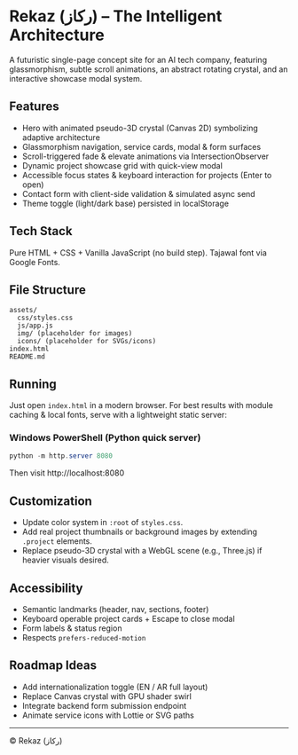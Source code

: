 # Rekaz (ركاز) – The Intelligent Architecture

A futuristic single-page concept site for an AI tech company, featuring glassmorphism, subtle scroll animations, an abstract rotating crystal, and an interactive showcase modal system.

## Features
- Hero with animated pseudo-3D crystal (Canvas 2D) symbolizing adaptive architecture
- Glassmorphism navigation, service cards, modal & form surfaces
- Scroll-triggered fade & elevate animations via IntersectionObserver
- Dynamic project showcase grid with quick-view modal
- Accessible focus states & keyboard interaction for projects (Enter to open)
- Contact form with client-side validation & simulated async send
- Theme toggle (light/dark base) persisted in localStorage

## Tech Stack
Pure HTML + CSS + Vanilla JavaScript (no build step). Tajawal font via Google Fonts.

## File Structure
```
assets/
  css/styles.css
  js/app.js
  img/ (placeholder for images)
  icons/ (placeholder for SVGs/icons)
index.html
README.md
```

## Running
Just open `index.html` in a modern browser. For best results with module caching & local fonts, serve with a lightweight static server:

### Windows PowerShell (Python quick server)
```powershell
python -m http.server 8080
```
Then visit http://localhost:8080

## Customization
- Update color system in `:root` of `styles.css`.
- Add real project thumbnails or background images by extending `.project` elements.
- Replace pseudo-3D crystal with a WebGL scene (e.g., Three.js) if heavier visuals desired.

## Accessibility
- Semantic landmarks (header, nav, sections, footer)
- Keyboard operable project cards + Escape to close modal
- Form labels & status region
- Respects `prefers-reduced-motion`

## Roadmap Ideas
- Add internationalization toggle (EN / AR full layout)
- Replace Canvas crystal with GPU shader swirl
- Integrate backend form submission endpoint
- Animate service icons with Lottie or SVG paths

---
© Rekaz (ركاز)
